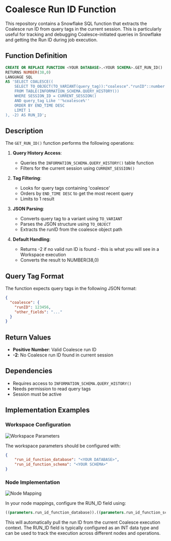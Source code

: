 # Coalesce Run ID Function

This repository contains a Snowflake SQL function that extracts the Coalesce run ID from query tags in the current session. This is particularly useful for tracking and debugging Coalesce-initiated queries in Snowflake and getting the Run ID during job execution.

## Function Definition

```sql
CREATE OR REPLACE FUNCTION <YOUR DATABASE>.<YOUR SCHEMA>.GET_RUN_ID()
RETURNS NUMBER(38,0)
LANGUAGE SQL
AS 'SELECT COALESCE((
    SELECT TO_OBJECT(TO_VARIANT(query_tag)):"coalesce"."runID"::number
    FROM TABLE(INFORMATION_SCHEMA.QUERY_HISTORY())
    WHERE SESSION_ID = CURRENT_SESSION()
    AND query_tag Like ''%coalesce%''
    ORDER BY END_TIME DESC
    LIMIT 1
), -2) AS RUN_ID';
```

## Description

The `GET_RUN_ID()` function performs the following operations:

1. **Query History Access**: 
   - Queries the `INFORMATION_SCHEMA.QUERY_HISTORY()` table function
   - Filters for the current session using `CURRENT_SESSION()`

2. **Tag Filtering**:
   - Looks for query tags containing 'coalesce'
   - Orders by `END_TIME DESC` to get the most recent query
   - Limits to 1 result

3. **JSON Parsing**:
   - Converts query tag to a variant using `TO_VARIANT`
   - Parses the JSON structure using `TO_OBJECT`
   - Extracts the runID from the coalesce object path

4. **Default Handling**:
   - Returns -2 if no valid run ID is found - this is what you will see in a Workspace execution
   - Converts the result to NUMBER(38,0)

## Query Tag Format

The function expects query tags in the following JSON format:
```json
{
  "coalesce": {
    "runID": 123456,
    "other_fields": "..."
  }
}
```

## Return Values

- **Positive Number**: Valid Coalesce run ID
- **-2**: No Coalesce run ID found in current session

## Dependencies

- Requires access to `INFORMATION_SCHEMA.QUERY_HISTORY()`
- Needs permission to read query tags
- Session must be active

## Implementation Examples

### Workspace Configuration

![Workspace Parameters](Screenshot%202025-06-05%20at%203.11.24%20PM.png)

The workspace parameters should be configured with:
```json
{
    "run_id_function_database": "<YOUR DATABASE>",
    "run_id_function_schema": "<YOUR SCHEMA>"
}
```

### Node Implementation

![Node Mapping](Screenshot%202025-06-05%20at%203.09.52%20PM.png)

In your node mappings, configure the RUN_ID field using:
```sql
((parameters.run_id_function_database)).((parameters.run_id_function_schema)).GET_RUN_ID()
```

This will automatically pull the run ID from the current Coalesce execution context. The RUN_ID field is typically configured as an INT data type and can be used to track the execution across different nodes and operations.

